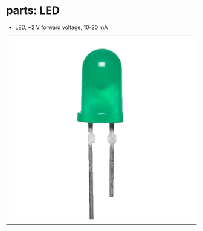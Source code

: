 # parts: LED

- LED, ~2 V forward voltage, 10-20 mA

|   |
| --- |
| ![image](https://github.com/kamangir/assets2/raw/main/bluer-ugv/led.png?raw=true) |
